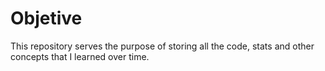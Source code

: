 # Objetive
This repository serves the purpose of storing all the code, stats and other concepts that I learned over time.

